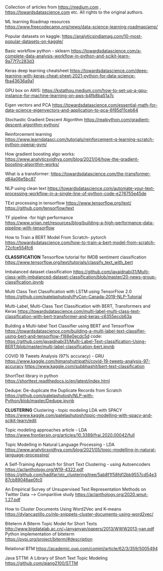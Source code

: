 Collection of articles from https://medium.com , https://towardsdatascience.com etc.
All rights to the original authors.

ML learning Roadmap resources
https://www.freecodecamp.org/news/data-science-learning-roadmap/amp/

Popular datasets on kaggle:
https://analyticsindiamag.com/10-most-popular-datasets-on-kaggle/

Basic workflow python - sklearn
https://towardsdatascience.com/a-complete-data-analysis-workflow-in-python-and-scikit-learn-9a77f7c283d3

Keras deep learning cheatsheet
https://towardsdatascience.com/deep-learning-with-keras-cheat-sheet-2021-python-for-data-science-fba43636a9a1

GPU box on AWS:
https://kstathou.medium.com/how-to-set-up-a-gpu-instance-for-machine-learning-on-aws-b4fb8ba51a7c

Eigen vectors and PCA
https://towardsdatascience.com/essential-math-for-data-science-eigenvectors-and-application-to-pca-6f85d11ceb64

Stochastic Gradient Descent Algorithm
https://realpython.com/gradient-descent-algorithm-python/

Reinforcement learning 
https://www.learndatasci.com/tutorials/reinforcement-q-learning-scratch-python-openai-gym/

How gradient boosting algo works:
https://www.analyticsvidhya.com/blog/2021/04/how-the-gradient-boosting-algorithm-works/

What is a transformer:
https://towardsdatascience.com/the-transformer-d84a06e5bc87


NLP using clean text
https://towardsdatascience.com/automate-your-text-processing-workflow-in-a-single-line-of-python-code-e276755e45de

TExt processing in tensorflow
https://www.tensorflow.org/text/
https://github.com/tensorflow/text


TF pipeline -for high performance
https://www.srijan.net/resources/blog/building-a-high-performance-data-pipeline-with-tensorflow

How to Train a BERT Model From Scratch- pytorch
https://towardsdatascience.com/how-to-train-a-bert-model-from-scratch-72cfce554fc6

**CLASSIFICATION**
Tensorflow tutorial for IMDB sentiment classification
https://www.tensorflow.org/text/tutorials/classify_text_with_bert

Imbalanced dataset classification
https://github.com/javaidnabi31/Multi-class-with-imbalanced-dataset-classification/blob/master/20-news-group-classification.ipynb


Multi Class Text Classification with LSTM using TensorFlow 2.0
https://github.com/patelashutosh/PyCon-Canada-2019-NLP-Tutorial

Multi-Label, Multi-Class Text Classification with BERT, Transformers and Keras
https://towardsdatascience.com/multi-label-multi-class-text-classification-with-bert-transformer-and-keras-c6355eccb63a

Building a Multi-label Text Classifier using BERT and TensorFlow
https://towardsdatascience.com/building-a-multi-label-text-classifier-using-bert-and-tensorflow-f188e0ecdc5d
code:
https://github.com/javaidnabi31/Multi-Label-Text-classification-Using-BERT/blob/master/multi-label-classification-bert.ipynb

COVID 19 Tweets Analysis (97% accuracy) - GRU
https://www.kaggle.com/himanshutripathi/covid-19-tweets-analysis-97-accuracy
https://www.kaggle.com/subbhashit/bert-text-classification

ShortText library in python
https://shorttext.readthedocs.io/en/latest/index.html

Dedupe:
De-duplicate the Duplicate Records from Scratch
https://github.com/patelashutosh/NLP-with-Python/blob/master/Dedupe.ipynb


**CLUSTERING**
Clustering - topic modeling LDA with SPACY
https://www.kaggle.com/patelashutosh/topic-modelling-with-spacy-and-scikit-learn/edit

Topic modeling approaches article - LDA
https://www.frontiersin.org/articles/10.3389/frai.2020.00042/full

Topic Modelling in Natural Language Processing - LDA
https://www.analyticsvidhya.com/blog/2021/05/topic-modelling-in-natural-language-processing/

A Self-Training Approach for Short Text Clustering - using Autoencoders
https://aclanthology.org/W19-4322.pdf
https://github.com/hadifar/stc_clustering/tree/5ab8f1f58fd12bb9557cd54e387cb89046ae0fc0

An Empirical Survey of Unsupervised Text Representation Methods on Twitter Data --> Comparitive study
https://aclanthology.org/2020.wnut-1.27.pdf

How to Cluster Documents Using Word2Vec and K-means
https://dylancastillo.co/nlp-snippets-cluster-documents-using-word2vec/

Biteterm A Biterm Topic Model for Short Texts
http://www.bigdatalab.ac.cn/~lanyanyan/papers/2013/WWW2013-yan.pdf
Python implementation of biteterm
https://pypi.org/project/biterm/#description

Relational BTM
https://academic.oup.com/comjnl/article/62/3/359/5005494

Java STTM: A Library of Short Text Topic Modeling
https://github.com/qiang2100/STTM
